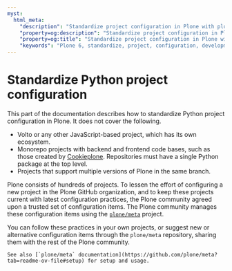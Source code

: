 ```yaml
---
myst:
  html_meta:
    "description": "Standardize project configuration in Plone with plone/meta"
    "property=og:description": "Standardize project configuration in Plone with plone/meta"
    "property=og:title": "Standardize project configuration in Plone with plone/meta"
    "keywords": "Plone 6, standardize, project, configuration, development, plone/meta"
---
```


# Standardize Python project configuration

This part of the documentation describes how to standardize Python project configuration in Plone.
It does not cover the following.

-   Volto or any other JavaScript-based project, which has its own ecosystem.
-   Monorepo projects with backend and frontend code bases, such as those created by [Cookieplone](https://github.com/plone/cookieplone).
    Repositories must have a single Python package at the top level.
-   Projects that support multiple versions of Plone in the same branch.

Plone consists of hundreds of projects.
To lessen the effort of configuring a new project in the Plone GitHub organization, and to keep these projects current with latest configuration practices, the Plone community agreed upon a trusted set of configuration items.
The Plone community manages these configuration items using the [`plone/meta`](https://github.com/plone/meta) project.

You can follow these practices in your own projects, or suggest new or alternative configuration items through the `plone/meta` repository, sharing them with the rest of the Plone community.

```{seealso}
See also [`plone/meta` documentation](https://github.com/plone/meta?tab=readme-ov-file#setup) for setup and usage.
```